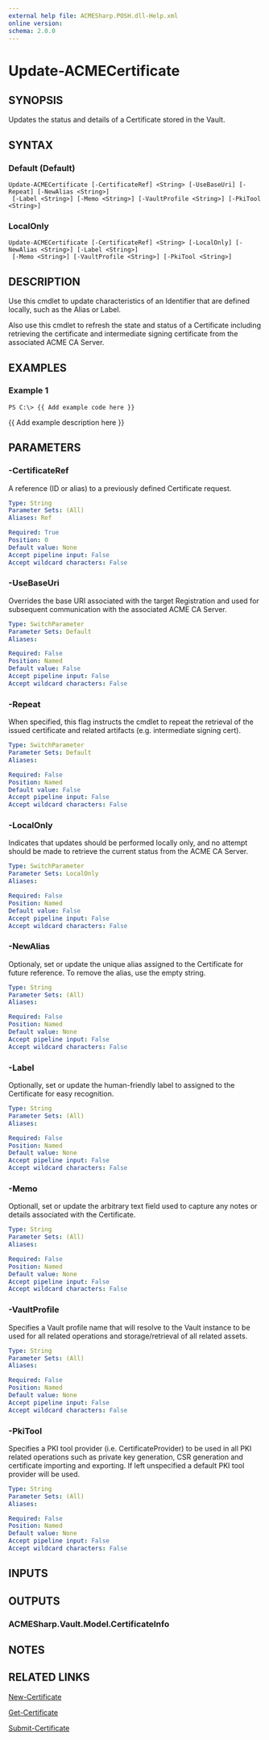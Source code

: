 ```yaml
---
external help file: ACMESharp.POSH.dll-Help.xml
online version: 
schema: 2.0.0
---
```


# Update-ACMECertificate

## SYNOPSIS
Updates the status and details of a Certificate stored in the Vault.

## SYNTAX

### Default (Default)
```
Update-ACMECertificate [-CertificateRef] <String> [-UseBaseUri] [-Repeat] [-NewAlias <String>]
 [-Label <String>] [-Memo <String>] [-VaultProfile <String>] [-PkiTool <String>]
```

### LocalOnly
```
Update-ACMECertificate [-CertificateRef] <String> [-LocalOnly] [-NewAlias <String>] [-Label <String>]
 [-Memo <String>] [-VaultProfile <String>] [-PkiTool <String>]
```

## DESCRIPTION
Use this cmdlet to update characteristics of an Identifier that are defined locally, such as the Alias or Label.

Also use this cmdlet to refresh the state and status of a Certificate including retrieving the certificate and intermediate signing certificate from the associated ACME CA Server.

## EXAMPLES

### Example 1
```
PS C:\> {{ Add example code here }}
```

{{ Add example description here }}

## PARAMETERS

### -CertificateRef
A reference (ID or alias) to a previously defined Certificate request.

```yaml
Type: String
Parameter Sets: (All)
Aliases: Ref

Required: True
Position: 0
Default value: None
Accept pipeline input: False
Accept wildcard characters: False
```

### -UseBaseUri
Overrides the base URI associated with the target Registration and used for subsequent communication with the associated ACME CA Server.

```yaml
Type: SwitchParameter
Parameter Sets: Default
Aliases: 

Required: False
Position: Named
Default value: False
Accept pipeline input: False
Accept wildcard characters: False
```

### -Repeat
When specified, this flag instructs the cmdlet to repeat the retrieval of the issued certificate and related artifacts (e.g.
intermediate signing cert).

```yaml
Type: SwitchParameter
Parameter Sets: Default
Aliases: 

Required: False
Position: Named
Default value: False
Accept pipeline input: False
Accept wildcard characters: False
```

### -LocalOnly
Indicates that updates should be performed locally only, and no attempt should be made to retrieve the current status from the ACME CA Server.

```yaml
Type: SwitchParameter
Parameter Sets: LocalOnly
Aliases: 

Required: False
Position: Named
Default value: False
Accept pipeline input: False
Accept wildcard characters: False
```

### -NewAlias
Optionaly, set or update the unique alias assigned to the Certificate for future reference.
To remove the alias, use the empty string.

```yaml
Type: String
Parameter Sets: (All)
Aliases: 

Required: False
Position: Named
Default value: None
Accept pipeline input: False
Accept wildcard characters: False
```

### -Label
Optionally, set or update the human-friendly label to assigned to the Certificate for easy recognition.

```yaml
Type: String
Parameter Sets: (All)
Aliases: 

Required: False
Position: Named
Default value: None
Accept pipeline input: False
Accept wildcard characters: False
```

### -Memo
Optionall, set or update the arbitrary text field used to capture any notes or details associated with the Certificate.

```yaml
Type: String
Parameter Sets: (All)
Aliases: 

Required: False
Position: Named
Default value: None
Accept pipeline input: False
Accept wildcard characters: False
```

### -VaultProfile
Specifies a Vault profile name that will resolve to the Vault instance to be used for all related operations and storage/retrieval of all related assets.

```yaml
Type: String
Parameter Sets: (All)
Aliases: 

Required: False
Position: Named
Default value: None
Accept pipeline input: False
Accept wildcard characters: False
```

### -PkiTool
Specifies a PKI tool provider (i.e.
CertificateProvider) to be used in all PKI related operations such as private key generation, CSR generation and certificate importing and exporting.
If left unspecified a default PKI tool provider will be used.

```yaml
Type: String
Parameter Sets: (All)
Aliases: 

Required: False
Position: Named
Default value: None
Accept pipeline input: False
Accept wildcard characters: False
```

## INPUTS

## OUTPUTS

### ACMESharp.Vault.Model.CertificateInfo

## NOTES

## RELATED LINKS

[New-Certificate]()

[Get-Certificate]()

[Submit-Certificate]()

